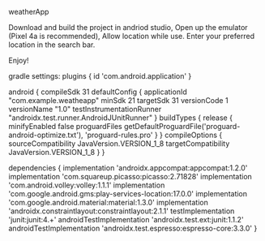 weatherApp

Download and build the project in andriod studio, Open up the emulator (Pixel 4a is recommended), Allow location while use. Enter your preferred location in the search bar.

Enjoy!

gradle settings: plugins { id 'com.android.application' }

android { compileSdk 31 defaultConfig { applicationId "com.example.weatheapp" minSdk 21 targetSdk 31 versionCode 1 versionName "1.0" testInstrumentationRunner "androidx.test.runner.AndroidJUnitRunner" } buildTypes { release { minifyEnabled false proguardFiles getDefaultProguardFile('proguard-android-optimize.txt'), 'proguard-rules.pro' } } compileOptions { sourceCompatibility JavaVersion.VERSION_1_8 targetCompatibility JavaVersion.VERSION_1_8 } }

dependencies { implementation 'androidx.appcompat:appcompat:1.2.0' implementation 'com.squareup.picasso:picasso:2.71828' implementation 'com.android.volley:volley:1.1.1' implementation 'com.google.android.gms:play-services-location:17.0.0' implementation 'com.google.android.material:material:1.3.0' implementation 'androidx.constraintlayout:constraintlayout:2.1.1' testImplementation 'junit:junit:4.+' androidTestImplementation 'androidx.test.ext:junit:1.1.2' androidTestImplementation 'androidx.test.espresso:espresso-core:3.3.0' }
